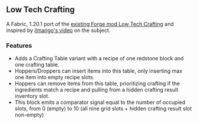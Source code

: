 ## Low Tech Crafting

A Fabric, 1.20.1 port of the [existing Forge mod Low Tech Crafting](https://www.curseforge.com/minecraft/mc-mods/low-tech-crafting) and inspired by [ilmango's video](https://www.youtube.com/watch?v=2_HL309IZ0M) on the subject.

### Features

- Adds a Crafting Table variant with a recipe of one redstone block and one crafting table.
- Hoppers/Droppers can insert items into this table, only inserting max one item into empty recipe slots.
- Hoppers can remove items from this table, prioritizing crafting if the ingredients match a recipe and pulling from a hidden crafting result inventory slot. 
- This block emits a comparator signal equal to the number of occupied slots, from 0 (empty) to 10 (all nine grid slots + hidden crafting result slot non-empty)